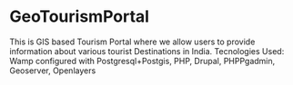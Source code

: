 # GeoTourismPortal
This is GIS based Tourism Portal where we allow users to provide information about various tourist Destinations in India.
Tecnologies Used: Wamp configured with Postgresql+Postgis, PHP, Drupal, PHPPgadmin, Geoserver, Openlayers
